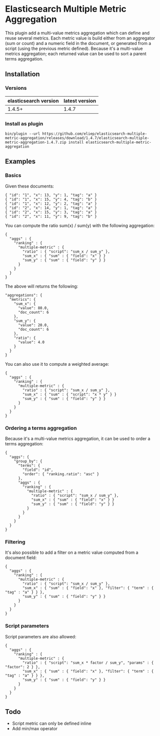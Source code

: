 # Elasticsearch Multiple Metric Aggregation

This plugin add a multi-value metrics aggregation which can define and reuse several metrics. Each metric value is build either from an aggregator (sum or count) and a numeric field in the document, or generated from a script (using the previous metric defined). Because it's a multi-value metrics aggregation; each returned value can be used to sort a parent terms aggregation.

## Installation

### Versions

| elasticsearch version | latest version |
| --------------------- | -------------  |
| 1.4.5+                | 1.4.7          |

### Install as plugin 

```
bin/plugin --url https://github.com/eliep/elasticsearch-multiple-metric-aggregation/releases/download/1.4.7/elasticsearch-multiple-metric-aggregation-1.4.7.zip install elasticsearch-multiple-metric-aggregation
```

## Examples

### Basics
Given these documents:
```
{ "id": "1", "x": 13, "y": 1, "tag": "a" }
{ "id": "1", "x": 15, "y": 4, "tag": "b" }
{ "id": "1", "x": 12, "y": 2, "tag": "a" }
{ "id": "2", "x": 14, "y": 1, "tag": "a" }
{ "id": "2", "x": 15, "y": 3, "tag": "a" }
{ "id": "2", "x": 11, "y": 9, "tag": "b" }
```

You can compute the ratio sum(x) / sum(y) with the following aggregation: 
```
{
  "aggs" : {
    "ranking" : { 
      "multiple-metric" : { 
        "ratio" : { "script": "sum_x / sum_y" },
        "sum_x" : { "sum" : { "field": "x" } }
        "sum_y" : { "sum" : { "field": "y" } }
	  } 
    }
  }
}
``` 

The above will returns the following:

```
"aggregations": {
  "metrics": {
    "sum_x": {
      "value": 80.0,
      "doc_count": 6
    },
    "sum_y": {
      "value": 20.0,
      "doc_count": 6
    },
    "ratio": {
      "value": 4.0
    }
  }
}
``` 

You can also use it to compute a weighted average: 
```
{
  "aggs" : {
    "ranking" : { 
      "multiple-metric" : { 
        "ratio" : { "script": "sum_x / sum_y" },
        "sum_x" : { "sum" : { "script": "x * y" } }
        "sum_y" : { "sum" : { "field": "y" } }
      } 
    }
  }
}
```


### Ordering a terms aggregation
Because it's a multi-value metrics aggregation, it can be used to order a terms aggregation:
```
{
  "aggs": {
    "group_by": {
      "terms": {
        "field": "id",
        "order": { "ranking.ratio": "asc" }
      },
      "aggs" : {
        "ranking" : { 
          "multiple-metric" : { 
            "ratio" : { "script": "sum_x / sum_y" },
            "sum_x" : { "sum" : { "field": "x" } }
            "sum_y" : { "sum" : { "field": "y" } }
          } 
	    }
      }
    }
  }
}
```

### Filtering
It's also possible to add a filter on a metric value computed from a document field:

```
{
  "aggs" : {
    "ranking" : { 
      "multiple-metric" : { 
        "ratio" : { "script": "sum_x / sum_y" },
        "sum_x" : { "sum" : { "field": "x" }, "filter": { "term" : { "tag" : "a" } } },
        "sum_y" : { "sum" : { "field": "y" } }
	  } 
    }
  }
}
```


### Script parameters
Script parameters are also allowed:

```
{
  "aggs" : {
    "ranking" : { 
      "multiple-metric" : { 
        "ratio" : { "script": "sum_x * factor / sum_y", "params" : { "factor": 2 } },
        "sum_x" : { "sum" : { "field": "x" }, "filter": { "term" : { "tag" : "a" } } },
        "sum_y" : { "sum" : { "field": "y" } }
      } 
    }
  }
}
```

## Todo

 * Script metric can only be defined inline
 * Add min/max operator